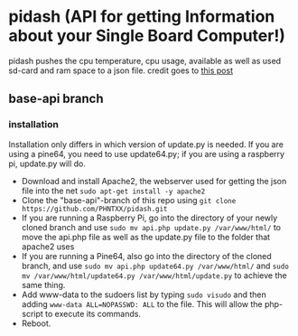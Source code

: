 # pidash (API for getting Information about your Single Board Computer!)
pidash pushes the cpu temperature, cpu usage, available as well as used sd-card and ram space to a json file.
credit goes to [this post](https://www.raspberrypi.org/forums/viewtopic.php?f=32&t=22180)

## base-api branch

### installation

Installation only differs in which version of update.py is needed. If you are using a pine64, you need to use update64.py; if you are using a raspberry pi, update.py will do.

* Download and install Apache2, the webserver used for getting the json file into the net `sudo apt-get install -y apache2`
* Clone the "base-api"-branch of this repo using `git clone https://github.com/PHNTXX/pidash.git`
* If you are running a Raspberry Pi, go into the directory of your newly cloned branch and use `sudo mv api.php update.py /var/www/html/` to move the api.php file as well as the update.py file to the folder that apache2 uses
* If you are running a Pine64, also go into the directory of the cloned branch, and use `sudo mv api.php update64.py /var/www/html/` and `sudo mv /var/www/html/update64.py /var/www/html/update.py` to achieve the same thing.
* Add www-data to the sudoers list by typing `sudo visudo` and then adding `www-data ALL=NOPASSWD: ALL` to the file. This will allow the php-script to execute its commands.
* Reboot.
